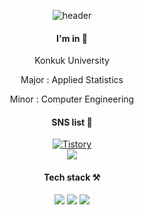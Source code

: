 <div align=center>
  
![header](https://capsule-render.vercel.app/api?type=wave&color=auto&height=200&section=header&text=eunbinni%20&fontSize=90)


<div align=center>
  
#### I'm in 🏫
Konkuk University  
 
  Major : Applied Statistics
  
  Minor : Computer Engineering

<div align=center>
  
#### SNS list 💌
  
[![Tistory](http://img.shields.io/badge/-Tech%20blog-black?style=flat-square&logo=Tistory&link=https://binnni.tistory.com/)](https://binnni.tistory.com/)   
  <a href="https://www.instagram.com/_binnni/"><img src="https://img.shields.io/badge/Instagram-E4405F?style=flat-square&logo=Blogger&logoColor=white"/></a>



<div align=center>
  
#### Tech stack ⚒
<img src="https://img.shields.io/badge/Python-3776AB?style=flat-square&logo=Python&logoColor=white"/>      <img src="https://img.shields.io/badge/R-276DC3?style=flat-square&logo=R&logoColor=white"/>      <img src="https://img.shields.io/badge/C-A8B9CC?style=flat-square&logo=C&logoColor=white"/>


